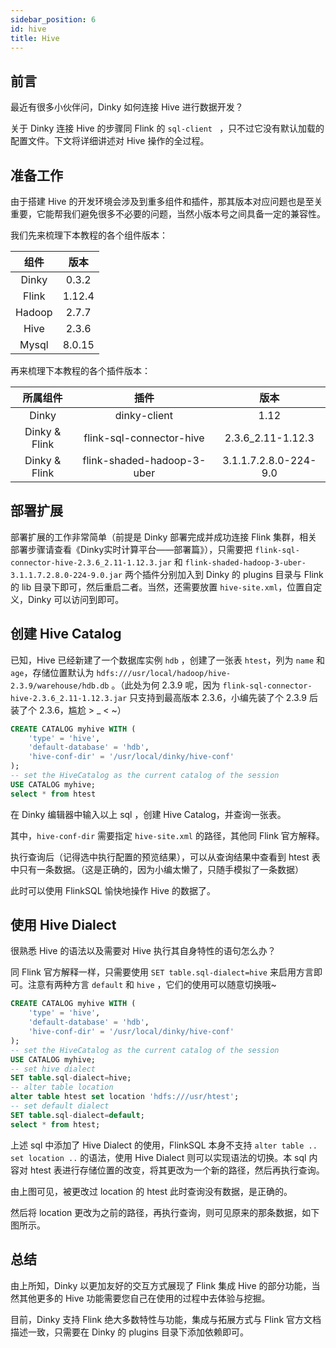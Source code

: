 ```yaml
---
sidebar_position: 6
id: hive
title: Hive
---
```




## 前言

最近有很多小伙伴问，Dinky 如何连接 Hive 进行数据开发？

关于 Dinky 连接 Hive 的步骤同 Flink 的 `sql-client ` ，只不过它没有默认加载的配置文件。下文将详细讲述对 Hive 操作的全过程。

## 准备工作

由于搭建 Hive 的开发环境会涉及到重多组件和插件，那其版本对应问题也是至关重要，它能帮我们避免很多不必要的问题，当然小版本号之间具备一定的兼容性。

我们先来梳理下本教程的各个组件版本：

|   组件   |  版本  |
|:------:| :----: |
| Dinky  | 0.3.2  |
| Flink  | 1.12.4 |
| Hadoop | 2.7.7  |
|  Hive  | 2.3.6  |
| Mysql  | 8.0.15 |

再来梳理下本教程的各个插件版本：

|     所属组件      |            插件            |         版本          |
|:-------------:| :------------------------: | :-------------------: |
|     Dinky     |        dinky-client        |         1.12          |
| Dinky & Flink |  flink-sql-connector-hive  |   2.3.6_2.11-1.12.3   |
| Dinky & Flink | flink-shaded-hadoop-3-uber | 3.1.1.7.2.8.0-224-9.0 |

## 部署扩展

部署扩展的工作非常简单（前提是 Dinky 部署完成并成功连接 Flink 集群，相关部署步骤请查看《Dinky实时计算平台——部署篇》），只需要把 `flink-sql-connector-hive-2.3.6_2.11-1.12.3.jar` 和 `flink-shaded-hadoop-3-uber-3.1.1.7.2.8.0-224-9.0.jar` 两个插件分别加入到 Dinky 的 plugins 目录与 Flink 的 lib 目录下即可，然后重启二者。当然，还需要放置 `hive-site.xml`，位置自定义，Dinky 可以访问到即可。

## 创建 Hive Catalog

已知，Hive 已经新建了一个数据库实例 `hdb` ，创建了一张表 `htest`，列为 `name` 和 `age`，存储位置默认为 `hdfs:///usr/local/hadoop/hive-2.3.9/warehouse/hdb.db` 。（此处为何 2.3.9 呢，因为 `flink-sql-connector-hive-2.3.6_2.11-1.12.3.jar` 只支持到最高版本 2.3.6，小编先装了个 2.3.9 后装了个 2.3.6，尴尬 > _ < ~）

```sql
CREATE CATALOG myhive WITH (
    'type' = 'hive',
    'default-database' = 'hdb',
    'hive-conf-dir' = '/usr/local/dinky/hive-conf'
);
-- set the HiveCatalog as the current catalog of the session
USE CATALOG myhive;
select * from htest
```

在 Dinky 编辑器中输入以上 sql ，创建 Hive Catalog，并查询一张表。

其中，`hive-conf-dir` 需要指定 `hive-site.xml` 的路径，其他同 Flink 官方解释。

执行查询后（记得选中执行配置的预览结果），可以从查询结果中查看到 htest 表中只有一条数据。（这是正确的，因为小编太懒了，只随手模拟了一条数据）

此时可以使用 FlinkSQL 愉快地操作 Hive 的数据了。

## 使用 Hive Dialect

很熟悉 Hive 的语法以及需要对 Hive 执行其自身特性的语句怎么办？

同 Flink 官方解释一样，只需要使用 `SET table.sql-dialect=hive` 来启用方言即可。注意有两种方言 `default` 和 `hive` ，它们的使用可以随意切换哦~

```sql
CREATE CATALOG myhive WITH (
    'type' = 'hive',
    'default-database' = 'hdb',
    'hive-conf-dir' = '/usr/local/dinky/hive-conf'
);
-- set the HiveCatalog as the current catalog of the session
USE CATALOG myhive;
-- set hive dialect
SET table.sql-dialect=hive;
-- alter table location
alter table htest set location 'hdfs:///usr/htest';
-- set default dialect
SET table.sql-dialect=default;
select * from htest;
```

上述 sql 中添加了 Hive Dialect 的使用，FlinkSQL 本身不支持 `alter table .. set location ..` 的语法，使用 Hive Dialect 则可以实现语法的切换。本 sql 内容对 htest 表进行存储位置的改变，将其更改为一个新的路径，然后再执行查询。

由上图可见，被更改过 location 的 htest 此时查询没有数据，是正确的。

然后将 location 更改为之前的路径，再执行查询，则可见原来的那条数据，如下图所示。

## 总结

由上所知，Dinky 以更加友好的交互方式展现了 Flink 集成 Hive 的部分功能，当然其他更多的 Hive 功能需要您自己在使用的过程中去体验与挖掘。

目前，Dinky 支持 Flink 绝大多数特性与功能，集成与拓展方式与 Flink 官方文档描述一致，只需要在 Dinky 的 plugins 目录下添加依赖即可。